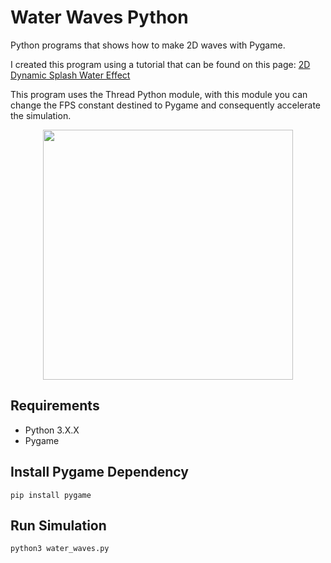 # Water Waves Python
Python programs that shows how to make 2D waves with Pygame.
    
I created this program using a tutorial that can be found on this page:
[2D Dynamic Splash Water Effect](https://gamedevelopment.tutsplus.com/tutorials/make-a-splash-with-dynamic-2d-water-effects--gamedev-236)

This program uses the Thread Python module, with this module you can change the FPS constant destined to Pygame and consequently accelerate the simulation.

<p align="center">
  <img width="400" height="auto" src="https://github.com/JimPavan/Water-Waves-Python/blob/master/screenshots/simulation.gif">
</p>

## Requirements
- Python 3.X.X
- Pygame

## Install Pygame Dependency
```
pip install pygame
```

## Run Simulation
```
python3 water_waves.py
```
